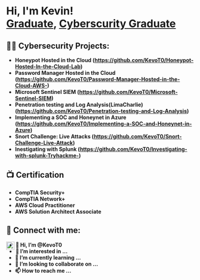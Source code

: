 <h1>Hi, I'm Kevin! <br/><a href="https://github.com/KevoT0">Graduate</a>, <a href="https://www.linkedin.com/in/akano-kevin-oluwatosin/">Cyberscurity Graduate</a></h1>

<h2>👨‍💻 Cybersecurity Projects:</h2>

- <b>Honeypot Hosted in the Cloud (https://github.com/KevoT0/Honeypot-Hosted-In-the-Cloud-Lab) <b>
- <b>Password Manager Hosted in the Cloud (https://github.com/KevoT0/Password-Manager-Hosted-in-the-Cloud-AWS-) <b>
- <b>Microsoft Sentinel SIEM (https://github.com/KevoT0/Microsoft-Sentinel-SIEM) <b>
- <b>Penetration testing and Log Analysis(LimaCharlie) (https://github.com/KevoT0/Penetration-testing-and-Log-Analysis) <b>
- <b>Implementing a SOC and Honeynet in Azure (https://github.com/KevoT0/Implementing-a-SOC-and-Honeynet-in-Azure)<b>
- <b>Snort Challenge: Live Attacks (https://github.com/KevoT0/Snort-Challenge-Live-Attack)<b>
- <b>Inestigating with Splunk (https://github.com/KevoT0/Investigating-with-splunk-Tryhackme-)

<h2>📺 Certification</h2>

- CompTIA Security+
- CompTIA Network+
- AWS Cloud Practitioner
- AWS Solution Architect Associate

<h2> 🤳 Connect with me:</h2>

[<img align="left" alt="JoshMadakor | LinkedIn" width="22px" src="https://cdn.jsdelivr.net/npm/simple-icons@v3/icons/linkedin.svg" />][linkedin]

[linkedin]: https://linkedin.com/in/akano-kevin-oluwatosin

<!--
**joshmadakor1/joshmadakor1** is a ✨ _special_ ✨ repository because its `README.md` (this file) appears on your GitHub profile.

Here are some ideas to get you started:

- 🔭 I’m currently working on ...
- 🌱 I’m currently learning ...
- 👯 I’m looking to collaborate on ...
- 🤔 I’m looking for help with ...
- 💬 Ask me about ...
- 📫 How to reach me: ...
- 😄 Pronouns: ...
- ⚡ Fun fact: ...
-->


- 👋 Hi, I’m @KevoT0
- 👀 I’m interested in ...
- 🌱 I’m currently learning ...
- 💞️ I’m looking to collaborate on ...
- 📫 How to reach me ...

<!---
KevoT0/KevoT0 is a ✨ special ✨ repository because its `README.md` (this file) appears on your GitHub profile.
You can click the Preview link to take a look at your changes.
--->
